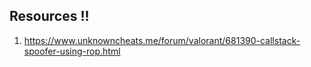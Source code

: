 ## Resources !! 

1. https://www.unknowncheats.me/forum/valorant/681390-callstack-spoofer-using-rop.html

